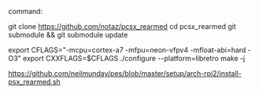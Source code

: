 command:

git clone https://github.com/notaz/pcsx_rearmed
cd pcsx_rearmed
git submodule &&  git submodule update



export CFLAGS="-mcpu=cortex-a7 -mfpu=neon-vfpv4 -mfloat-abi=hard -O3"
export CXXFLAGS=$CFLAGS
./configure --platform=libretro
make -j





https://github.com/neilmunday/pes/blob/master/setup/arch-rpi2/install-psx_rearmed.sh
